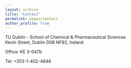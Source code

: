 ```yaml
---
layout: archive
title: "Contact"
permalink: pages/contact
author_profile: true
---
```


TU Dublin - School of Chemical & Pharmaceutical Sciences<br/>
Kevin Street, Dublin D08 NF82, Ireland


Office: KE 3-047b

Tel: +353-1-402-4646




 

